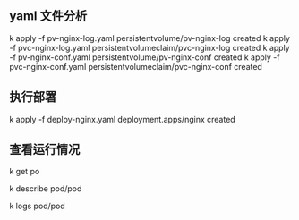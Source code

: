 

## yaml 文件分析

 k apply -f pv-nginx-log.yaml 
persistentvolume/pv-nginx-log created
 k apply -f pvc-nginx-log.yaml 
persistentvolumeclaim/pvc-nginx-log created
 k apply -f pv-nginx-conf.yaml 
persistentvolume/pv-nginx-conf created
 k apply -f pvc-nginx-conf.yaml 
persistentvolumeclaim/pvc-nginx-conf created


## 执行部署

 k apply -f deploy-nginx.yaml 
deployment.apps/nginx created


## 查看运行情况

 k get po


 k describe pod/pod

 k logs pod/pod

 